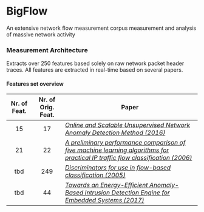 # BigFlow
An extensive network flow measurement corpus measurement and analysis of massive network activity

### Measurement Architecture
Extracts over 250 features based solely on raw network packet header traces. All features are extracted in real-time based on several papers.
#### Features set overview
Nr. of Feat. | Nr. of Orig. Feat. | Paper
:---:  | :---:  | ---
15 | 17 | [*Online and Scalable Unsupervised Network Anomaly Detection Method (2016)*](http://ieeexplore.ieee.org/document/7740019/)
21 | 22 | [*A preliminary performance comparison of five machine learning algorithms for practical IP traffic flow classification (2006)*](http://dl.acm.org/citation.cfm?id=1163596)
tbd | 249 | [*Discriminators for use in flow-based classification (2005)*](https://qmro.qmul.ac.uk/xmlui/bitstream/handle/123456789/5050/RR-05-13.pdf?sequence=1)
tbd | 44 | [*Towards an Energy-Efficient Anomaly-Based Intrusion Detection Engine for Embedded Systems (2017)*](http://ieeexplore.ieee.org/document/7463065/?arnumber=7463065)
